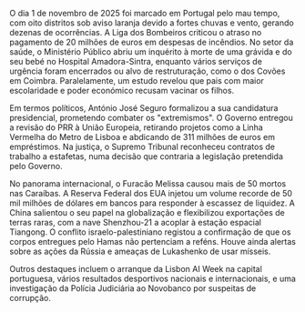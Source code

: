  O dia 1 de novembro de 2025 foi marcado em Portugal pelo mau tempo, com oito distritos sob aviso laranja devido a fortes chuvas e vento, gerando dezenas de ocorrências. A Liga dos Bombeiros criticou o atraso no pagamento de 20 milhões de euros em despesas de incêndios. No setor da saúde, o Ministério Público abriu um inquérito à morte de uma grávida e do seu bebé no Hospital Amadora-Sintra, enquanto vários serviços de urgência foram encerrados ou alvo de restruturação, como o dos Covões em Coimbra. Paralelamente, um estudo revelou que pais com maior escolaridade e poder económico recusam vacinar os filhos.

Em termos políticos, António José Seguro formalizou a sua candidatura presidencial, prometendo combater os "extremismos". O Governo entregou a revisão do PRR à União Europeia, retirando projetos como a Linha Vermelha do Metro de Lisboa e abdicando de 311 milhões de euros em empréstimos. Na justiça, o Supremo Tribunal reconheceu contratos de trabalho a estafetas, numa decisão que contraria a legislação pretendida pelo Governo.

No panorama internacional, o Furacão Melissa causou mais de 50 mortos nas Caraíbas. A Reserva Federal dos EUA injetou um volume recorde de 50 mil milhões de dólares em bancos para responder à escassez de liquidez. A China salientou o seu papel na globalização e flexibilizou exportações de terras raras, com a nave Shenzhou-21 a acoplar à estação espacial Tiangong. O conflito israelo-palestiniano registou a confirmação de que os corpos entregues pelo Hamas não pertenciam a reféns. Houve ainda alertas sobre as ações da Rússia e ameaças de Lukashenko de usar mísseis.

Outros destaques incluem o arranque da Lisbon AI Week na capital portuguesa, vários resultados desportivos nacionais e internacionais, e uma investigação da Polícia Judiciária ao Novobanco por suspeitas de corrupção.